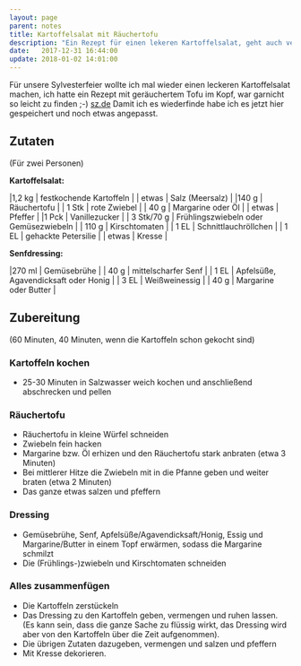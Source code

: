 ```yaml
---
layout: page
parent: notes
title: Kartoffelsalat mit Räuchertofu
description: "Ein Rezept für einen lekeren Kartoffelsalat, geht auch vegan."
date:   2017-12-31 16:44:00
update: 2018-01-02 14:01:00
---
```


Für unsere Sylvesterfeier wollte ich mal wieder einen leckeren Kartoffelsalat machen, ich hatte ein Rezept mit geräuchertem Tofu im Kopf, war garnicht so leicht zu finden ;-) [sz.de](http://www.sueddeutsche.de/stil/rezepte-von-attila-hildmann-fuenf-vegane-gerichte-die-jedem-gelingen-1.2699518-5)
Damit ich es wiederfinde habe ich es jetzt hier gespeichert und noch etwas angepasst.

## Zutaten
(Für zwei Personen)

**Kartoffelsalat:**

|1,2 kg |  festkochende Kartoffeln |
| etwas |  Salz (Meersalz) |
|140 g |  Räuchertofu |
| 1 Stk |  rote Zwiebel |
| 40 g |  Margarine oder Öl |
| etwas |  Pfeffer |
|1 Pck |  Vanillezucker |
| 3 Stk/70 g |  Frühlingszwiebeln oder Gemüsezwiebeln |
| 110 g |  Kirschtomaten |
| 1 EL |  Schnittlauchröllchen |
| 1 EL |  gehackte Petersilie |
| etwas |  Kresse |

**Senfdressing:**

|270 ml |  Gemüsebrühe |
| 40 g |  mittelscharfer Senf |
| 1 EL |  Apfelsüße, Agavendicksaft oder Honig |
| 3 EL |  Weißweinessig |
| 40 g |  Margarine oder Butter |

## Zubereitung

(60 Minuten, 40 Minuten, wenn die Kartoffeln schon gekocht sind)

### Kartoffeln kochen
* 25-30 Minuten in Salzwasser weich kochen und anschließend abschrecken und pellen

### Räuchertofu

* Räuchertofu in kleine Würfel schneiden
* Zwiebeln fein hacken
* Margarine bzw. Öl erhizen und den Räuchertofu stark anbraten (etwa 3 Minuten)
* Bei mittlerer Hitze die Zwiebeln mit in die Pfanne geben und weiter braten (etwa 2 Minuten)
* Das ganze etwas salzen und pfeffern

### Dressing

* Gemüsebrühe, Senf, Apfelsüße/Agavendicksaft/Honig, Essig und Margarine/Butter in einem Topf erwärmen, sodass die Margarine schmilzt
* Die (Frühlings-)zwiebeln und Kirschtomaten schneiden

### Alles zusammenfügen

* Die Kartoffeln zerstückeln
* Das Dressing zu den Kartoffeln geben, vermengen und ruhen lassen. (Es kann sein, dass die ganze Sache zu flüssig wirkt, das Dressing wird aber von den Kartoffeln über die Zeit aufgenommen).
* Die übrigen Zutaten dazugeben, vermengen und salzen und pfeffern
* Mit Kresse dekorieren.
